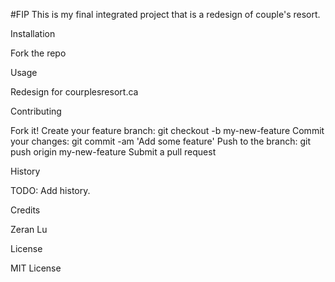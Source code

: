 #FIP
This is my final integrated project that is a redesign of couple's resort.

Installation

Fork the repo

Usage

Redesign for courplesresort.ca      

Contributing

Fork it!
Create your feature branch: git checkout -b my-new-feature
Commit your changes: git commit -am 'Add some feature'
Push to the branch: git push origin my-new-feature
Submit a pull request 

History

TODO: Add history.

Credits

Zeran Lu

License

MIT License